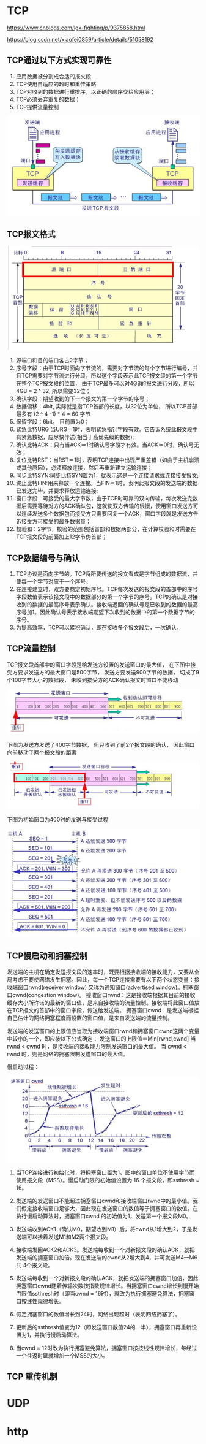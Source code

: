 # TCP

https://www.cnblogs.com/lgx-fighting/p/9375858.html

https://blog.csdn.net/xiaofei0859/article/details/51058192

## TCP通过以下方式实现可靠性

1. 应用数据被分割成合适的报文段
2. TCP使用自适应的超时和重传策略
3. TCP对收到的数据进行重排序，以正确的顺序交给应用层；
4. TCP必须丢弃重复的数据；
5. TCP提供流量控制

![imagetext](./pictures2/p1.png)

## TCP报文格式

![imagetext](./pictures2/p2.png)

1. 源端口和目的端口各占2字节；
2. 序号字段：由于TCP时面向字节流的，需要对字节流的每个字节进行编号，并且TCP需要对字节流进行分段，所以这个字段表示此TCP报文段的第一个字节在整个TCP报文段的位置， 由于TCP最多可以对4GB的报文进行分段，所以4GB = 2 ^ 32, 所以需要32位；
3. 确认字段：期望收到的下一个报文的第一个字节的序号；
4. 数据偏移：4bit, 实际就是指TCP首部的长度，以32位为单位， 所以TCP首部最多有 (2 ^ 4 -1) * 4 = 60 字节
5. 保留字段：6bit， 目前置为0；
6. 紧急比特URG:当URG＝1时，表明紧急指针字段有效。它告诉系统此报文段中有紧急数据，应尽快传送(相当于高优先级的数据);
7. 确认比特ACK：只有当ACK＝1时确认号字段才有效。当ACK＝0时，确认号无效；
8. 复位比特RST：当RST＝1时，表明TCP连接中出现严重差错（如由于主机崩溃或其他原因），必须释放连接，然后再重新建立运输连接；
9. 同步比特SYN:同步比特SYN置为1，就表示这是一个连接请求或连接接受报文;
10. 终止比特FIN:用来释放一个连接。当FIN＝1时，表明此报文段的发送端的数据已发送完毕，并要求释放运输连接;
11. 窗口字段：可接受的最大字节数，由于TCP时可靠的双向传输，每次发送完数据后需要等待对方的ACK确认包，这就使双方传输的很慢，使用窗口发送方可以连续发送多个数据包而接受方只需要回复一个ACK，窗口字段就是发送方告诉接受方可接受的最多数据量；
12. 校验和：2字节，校验的范围包括首部和数据两部分，在计算校验和时需要在TCP报文段的前面加上12字节伪首部；

## TCP数据编号与确认

1. TCP协议是面向字节的。TCP将所要传送的报文看成是字节组成的数据流，并使每一个字节对应于一个序号。
2. 在连接建立时，双方要商定初始序号。TCP每次发送的报文段的首部中的序号字段数值表示该报文段中的数据部分的第一个字节的序号。TCP的确认是对接收到的数据的最高序号表示确认。接收端返回的确认号是已收到的数据的最高序号加1。因此确认号表示接收端期望下次收到的数据中的第一个数据字节的序号。
3. 为提高效率，TCP可以累积确认，即在接收多个报文段后，一次确认。

## TCP流量控制

TCP报文段首部中的窗口字段是给发送方设置的发送窗口的最大值， 在下图中接受方要求发送方的最大窗口是500字节， 发送方要发送900字节的数据， 切成了9个100字节大小的数据段， 未收到接受方的ACK确认报文时窗口不能移动

![imagetext](./pictures2/p3.png)

下图为发送方发送了400字节数据， 但只收到了前2个报文段的确认， 因此窗口向前移动了两个报文段的距离

![imagetext](./pictures2/p4.png)

下图为初始窗口为400时的发送与接受过程

![imagetext](./pictures2/p5.png)

## TCP慢启动和拥塞控制

发送端的主机在确定发送报文段的速率时，既要根据接收端的接收能力，又要从全局考虑不要使网络发生拥塞。因此，每一个TCP连接需要有以下两个状态变量：接收端窗口rwnd(receiver window) 又称为通知窗口(advertised window)。拥塞窗口cwnd(congestion window)。
接收窗口rwnd：这是接收端根据其目前的接收缓存大小所许诺的最新的窗口值，是来自接收端的流量控制。接收端将此窗口值放在TCP报文的首部中的窗口字段，传送给发送端。
拥塞窗口cwnd：是发送端根据自己估计的网络拥塞程度而设置的窗口值，是来自发送端的流量控制。

发送端的发送窗口的上限值应当取为接收端窗口rwnd和拥塞窗口cwnd这两个变量中较小的一个，即应按以下公式确定：
发送窗口的上限值＝Min[rwnd,cwnd]
当 rwnd < cwnd 时，是接收端的接收能力限制发送窗口的最大值。
当 cwnd < rwnd 时，则是网络的拥塞限制发送窗口的最大值。

慢启动过程：

![imagetext](./pictures2/p6.png)

1. 当TCP连接进行初始化时，将拥塞窗口置为1。图中的窗口单位不使用字节而使用报文段（MSS）。慢启动门限的初始值设置为 16 个报文段，即ssthresh = 16。

2. 发送端的发送窗口不能超过拥塞窗口cwnd和接收端窗口rwnd中的最小值。我们假定接收端窗口足够大，因此现在发送窗口的数值等于拥塞窗口的数值。在执行慢启动算法时，拥塞窗口cwnd 的初始值为1，发送第一个报文段M0。

3. 发送端收到ACK1（确认M0，期望收到M1）后，将cwnd从1增大到2，于是发送端可以接着发送M1和M2两个报文段。

4. 接收端发回ACK2和ACK3。发送端每收到一个对新报文段的确认ACK，就把发送端的拥塞窗口加倍。现在发送端的cwnd从2增大到4，并可发送M4—M6共 4个报文段。

5. 发送端每收到一个对新报文段的确认ACK，就把发送端的拥塞窗口加倍，因此拥塞窗口cwnd随着传输次数按指数规律增长。当拥塞窗口cwnd增长到慢开始门限值ssthresh时（即当cwnd = 16时），就改为执行拥塞避免算法，拥塞窗口按线性规律增长。

6. 假定拥塞窗口的数值增长到24时，网络出现超时（表明网络拥塞了）。

7. 更新后的ssthresh值变为12（即发送窗口数值24的一半），拥塞窗口再重新设置为1，并执行慢启动算法。

8. 当cwnd = 12时改为执行拥塞避免算法，拥塞窗口按按线性规律增长，每经过一个往返时延就增加一个MSS的大小。

## TCP 重传机制

# UDP

# http

